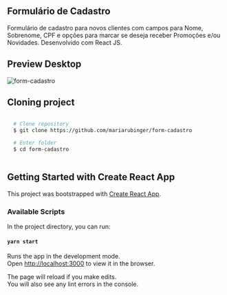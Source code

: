 ## Formulário de Cadastro 
Formulário de cadastro para novos clientes com campos para Nome, Sobrenome, CPF e opções para marcar se deseja receber Promoções e/ou Novidades.
Desenvolvido com React JS.


## Preview Desktop

![form-cadastro](https://user-images.githubusercontent.com/66969881/105424667-a7a16780-5c3f-11eb-8bc6-234ce1bba29f.png)


## Cloning project

```bash

  # Clone repository
  $ git clone https://github.com/mariarubinger/form-cadastro

  # Enter folder
  $ cd form-cadastro
  
  ```

## Getting Started with Create React App

This project was bootstrapped with [Create React App](https://github.com/facebook/create-react-app).

### Available Scripts

In the project directory, you can run:

#### `yarn start`

Runs the app in the development mode.\
Open [http://localhost:3000](http://localhost:3000) to view it in the browser.

The page will reload if you make edits.\
You will also see any lint errors in the console.
